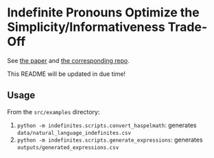 # Indefinite Pronouns Optimize the Simplicity/Informativeness Trade-Off

See [the paper](https://doi.org/10.1111/cogs.13142) and [the corresponding repo](https://github.com/milicaden/indefinite-pronouns-simplicity-informativeness).

This README will be updated in due time!

## Usage

From the `src/examples` directory:
1. `python -m indefinites.scripts.convert_haspelmath`: generates `data/natural_language_indefinites.csv`
2. `python -m indefinites.scripts.generate_expressions`: generates `outputs/generated_expressions.csv`